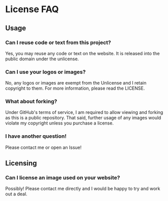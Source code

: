 # License FAQ
## Usage
### Can I reuse code or text from this project?

Yes, you may reuse any code or text on the website. It is released into the public domain under the unlicense.

### Can I use your logos or images?

No, any logos or images are exempt from the Unlicense and I retain copyright to them. For more information, please read the LICENSE.

### What about forking?

Under GitHub's terms of service, I am required to allow viewing and forking as this is a public repository. That said, further usage of any images would violate my copyright unless you purchase a license.

### I have another question!

Please contact me or open an Issue!

## Licensing
### Can I license an image used on your website?

Possibly! Please contact me directly and I would be happy to try and work out a deal.
